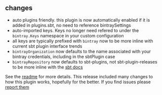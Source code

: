 ## changes

* auto plugins friendly. this plugin is now automatically enabled if it is added in plugins.sbt, no need to reference bintraySettings
* auto-imported keys. Keys no longer need refered to under the `bintray.Keys` namespace in your custom configuration
* all keys are typically prefixed with `bintray` now to be more inline with current sbt plugin interface trends
* `bintrayOrganization` now defaults to the name associated with your bintray credentials, including in the sbtPlugin case
* `bintrayRepository` now defaults to sbt-plugins, not sbt-plugin-releases to be more inline with the [sbt docs](http://www.scala-sbt.org/0.13/docs/Bintray-For-Plugins.html)

See the [readme](https://github.com/softprops/bintray-sbt#readme) for more details. This release included many changes to how this plugin works, hopefully for the better. If you find issues please [report them](https://github.com/softprops/bintray-sbt/issues/new)
